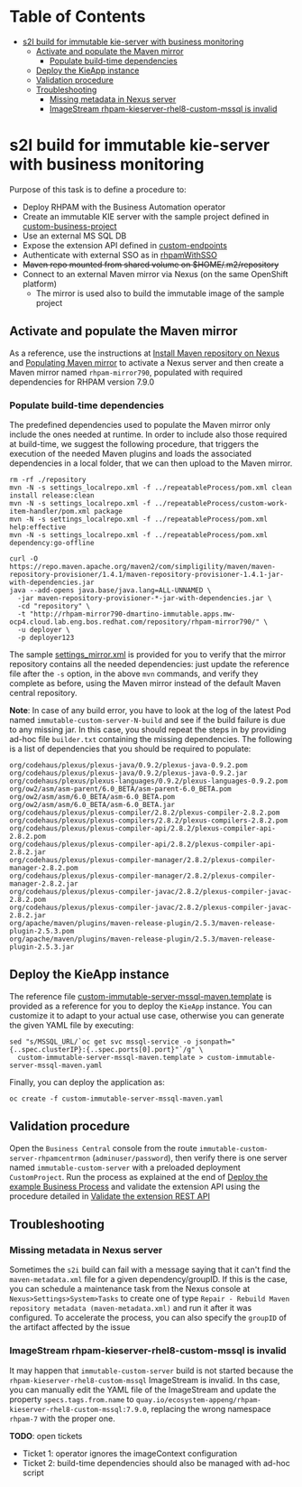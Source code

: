 # Table of Contents

* [s2I build for immutable kie-server with business monitoring](#s2i-build-for-immutable-kie-server-with-business-monitoring)
  * [Activate and populate the Maven mirror](#activate-and-populate-the-maven-mirror)
    * [Populate build-time dependencies](#populate-build-time-dependencies)
  * [Deploy the KieApp instance](#deploy-the-kieapp-instance)
  * [Validation procedure](#validation-procedure)
  * [Troubleshooting](#troubleshooting)
    * [Missing metadata in Nexus server](#missing-metadata-in-nexus-server)
    * [ImageStream rhpam-kieserver-rhel8-custom-mssql is invalid](#imagestream-rhpam-kieserver-rhel8-custom-mssql-is-invalid)

# s2I build for immutable kie-server with business monitoring
Purpose of this task is to define a procedure to:
* Deploy RHPAM with the Business Automation operator
* Create an immutable KIE server with the sample project defined in [custom-business-project](../repeatableProcess/custom-business-project)
* Use an external MS SQL DB
* Expose the extension API defined in [custom-endpoints](../repeatableProcess/custom-endpoints)
* Authenticate with external SSO as in [rhpamWithSSO](../rhpamWithSSO/README.md)
* ~~Maven repo mounted from shared volume on $HOME/.m2/repository~~
* Connect to an external Maven mirror via Nexus (on the same OpenShift platform)  
  * The mirror is used also to build the immutable  image of the sample project

## Activate and populate the Maven mirror
As a reference, use the instructions at [Install Maven repository on Nexus](../externalMavenRepo/README.md#install-maven-repository-on-nexus)
and [Populating Maven mirror](../externalMavenRepo/README.md#populating-maven-mirror) to activate a Nexus server and then
create a Maven mirror named `rhpam-mirror790`, populated with required dependencies for RHPAM version 7.9.0

### Populate build-time dependencies
The predefined dependencies used to populate the Maven mirror only include the ones needed at runtime.
In order to include also those required at build-time, we suggest the following procedure, that triggers the execution
of the needed Maven plugins and loads the associated dependencies in a local folder, that we can then upload to the
Maven mirror.
```shell
rm -rf ./repository
mvn -N -s settings_localrepo.xml -f ../repeatableProcess/pom.xml clean install release:clean
mvn -N -s settings_localrepo.xml -f ../repeatableProcess/custom-work-item-handler/pom.xml package
mvn -N -s settings_localrepo.xml -f ../repeatableProcess/pom.xml  help:effective
mvn -N -s settings_localrepo.xml -f ../repeatableProcess/pom.xml  dependency:go-offline

curl -O https://repo.maven.apache.org/maven2/com/simpligility/maven/maven-repository-provisioner/1.4.1/maven-repository-provisioner-1.4.1-jar-with-dependencies.jar
java --add-opens java.base/java.lang=ALL-UNNAMED \
  -jar maven-repository-provisioner-*-jar-with-dependencies.jar \
  -cd "repository" \
  -t "http://rhpam-mirror790-dmartino-immutable.apps.mw-ocp4.cloud.lab.eng.bos.redhat.com/repository/rhpam-mirror790/" \
  -u deployer \
  -p deployer123
```

The sample [settings_mirror.xml](./settings_mirror.xml) is provided for you to verify that the mirror repository contains all the
needed dependencies: just update the reference file after the `-s` option, in the above `mvn` commands, and verify they
complete as before, using the Maven mirror instead of the default Maven central repository.

**Note**: In case of any build error, you have to look at the log of the latest Pod named `immutable-custom-server-N-build`
and see if the build failure is due to any missing jar. In this case, you should repeat the steps in [](#populate-build-time-dependencies)
by providing ad-hoc file `builder.txt` containing the missing dependencies.
The following is a list of dependencies that you should be required to populate:
```text
org/codehaus/plexus/plexus-java/0.9.2/plexus-java-0.9.2.pom
org/codehaus/plexus/plexus-java/0.9.2/plexus-java-0.9.2.jar
org/codehaus/plexus/plexus-languages/0.9.2/plexus-languages-0.9.2.pom
org/ow2/asm/asm-parent/6.0_BETA/asm-parent-6.0_BETA.pom
org/ow2/asm/asm/6.0_BETA/asm-6.0_BETA.pom
org/ow2/asm/asm/6.0_BETA/asm-6.0_BETA.jar
org/codehaus/plexus/plexus-compiler/2.8.2/plexus-compiler-2.8.2.pom
org/codehaus/plexus/plexus-compilers/2.8.2/plexus-compilers-2.8.2.pom
org/codehaus/plexus/plexus-compiler-api/2.8.2/plexus-compiler-api-2.8.2.pom
org/codehaus/plexus/plexus-compiler-api/2.8.2/plexus-compiler-api-2.8.2.jar
org/codehaus/plexus/plexus-compiler-manager/2.8.2/plexus-compiler-manager-2.8.2.pom
org/codehaus/plexus/plexus-compiler-manager/2.8.2/plexus-compiler-manager-2.8.2.jar
org/codehaus/plexus/plexus-compiler-javac/2.8.2/plexus-compiler-javac-2.8.2.pom
org/codehaus/plexus/plexus-compiler-javac/2.8.2/plexus-compiler-javac-2.8.2.jar
org/apache/maven/plugins/maven-release-plugin/2.5.3/maven-release-plugin-2.5.3.pom
org/apache/maven/plugins/maven-release-plugin/2.5.3/maven-release-plugin-2.5.3.jar
```

## Deploy the KieApp instance
The reference file [custom-immutable-server-mssql-maven.template](custom-immutable-server-mssql-maven.template)
is provided as a reference for you to deploy the `KieApp` instance. You can customize it to adapt to your actual use
case, otherwise you can generate the given YAML file by executing:
```shell
sed "s/MSSQL_URL/`oc get svc mssql-service -o jsonpath="{..spec.clusterIP}:{..spec.ports[0].port}"`/g" \
  custom-immutable-server-mssql-maven.template > custom-immutable-server-mssql-maven.yaml
```
Finally, you can deploy the application as:
```shell
oc create -f custom-immutable-server-mssql-maven.yaml
```

## Validation procedure
Open the `Business Central` console from the route `immutable-custom-server-rhpamcentrmon` (`adminuser/password`),
then verify there is one server named `immutable-custom-server` with a preloaded deployment `CustomProject`.
Run the process as explained at the end of [Deploy the example Business Process](../repeatableProcess/OCP_README.md#deploy-the-example-business-process)
and validate the extension API using the procedure detailed in [Validate the extension REST API](../repeatableProcess/OCP_README.md#validate-the-extension-rest-api)

## Troubleshooting
### Missing metadata in Nexus server
Sometimes the `s2i` build can fail with a message saying that it can't find the `maven-metadata.xml` file for a given
dependency/groupID. If this is the case, you can schedule a maintenance task from the Nexus console at
`Nexus>Settings>System>Tasks` to create one of type `Repair - Rebuild Maven repository metadata (maven-metadata.xml)` 
and run it after it was configured. To accelerate the process, you can also specify the `groupID` of the artifact 
affected by the issue 

### ImageStream rhpam-kieserver-rhel8-custom-mssql is invalid 
It may happen that `immutable-custom-server` build is not started because the `rhpam-kieserver-rhel8-custom-mssql` 
ImageStream is invalid. In ths case, you can manually edit the YAML file of the ImageStream and update the property 
`specs.tags.from.name` to `quay.io/ecosystem-appeng/rhpam-kieserver-rhel8-custom-mssql:7.9.0`, replacing the 
wrong namespace `rhpam-7` with the proper one.

**TODO**: open tickets
* Ticket 1: operator ignores the imageContext configuration
* Ticket 2: build-time dependencies should also be managed with ad-hoc script

